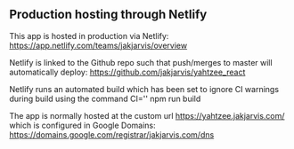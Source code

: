 ## Production hosting through Netlify

This app is hosted in production via Netlify:
https://app.netlify.com/teams/jakjarvis/overview

Netlify is linked to the Github repo such that push/merges to master will automatically deploy:
https://github.com/jakjarvis/yahtzee_react

Netlify runs an automated build which has been set to ignore CI warnings during build using the command
CI='' npm run build

The app is normally hosted at the custom url
https://yahtzee.jakjarvis.com/
which is configured in Google Domains:
https://domains.google.com/registrar/jakjarvis.com/dns
